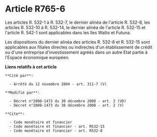 # Article R765-6

Les articles R. 532-1 à R. 532-7, le dernier alinéa de l'article R. 532-8, les articles R. 532-10 à R. 532-14, le dernier
alinéa de l'article R. 532-15 et l'article R. 542-1 sont applicables dans les îles Wallis et Futuna.

Les dispositions du dernier alinéa des articles R. 532-8 et R. 532-15 sont applicables aux filiales directes ou indirectes
d'un établissement de crédit ou d'une entreprise d'investissement agréés dans un autre Etat partie à l'Espace économique
européen.

**Liens relatifs à cet article**

	**Cité par**:

	  - Arrêté du 12 novembre 2004 - art. 311-7 (V)

	**Modifié par**:

	  - Décret n°2008-1473 du 30 décembre 2008 - art. 2 (VD)
	  - Décret n°2008-1473 du 30 décembre 2008 - art. 2 (V)

	**Cite**:

	  - Code monétaire et financier
	  - Code monétaire et financier - art. R532-15
	  - Code monétaire et financier - art. R532-8

